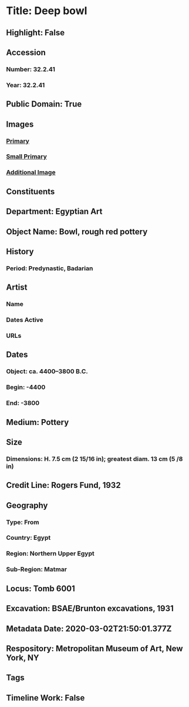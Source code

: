 # Title: Deep bowl
## Highlight: False
## Accession
### Number: 32.2.41
### Year: 32.2.41
## Public Domain: True
## Images
### [Primary](https://images.metmuseum.org/CRDImages/eg/original/32.2.41_EGDP011260.jpg)
### [Small Primary](https://images.metmuseum.org/CRDImages/eg/web-large/32.2.41_EGDP011260.jpg)
### [Additional Image](https://images.metmuseum.org/CRDImages/eg/original/32.2.41_EGDP011261.jpg)
## Constituents
## Department: Egyptian Art
## Object Name: Bowl, rough red pottery
## History
### Period: Predynastic, Badarian
## Artist
### Name
### Dates Active
### URLs
## Dates
### Object: ca. 4400–3800 B.C.
### Begin: -4400
### End: -3800
## Medium: Pottery
## Size
### Dimensions: H. 7.5 cm (2 15/16 in); greatest diam. 13 cm (5 /8 in)
## Credit Line: Rogers Fund, 1932
## Geography
### Type: From
### Country: Egypt
### Region: Northern Upper Egypt
### Sub-Region: Matmar
## Locus: Tomb 6001
## Excavation: BSAE/Brunton excavations, 1931
## Metadata Date: 2020-03-02T21:50:01.377Z
## Respository: Metropolitan Museum of Art, New York, NY
## Tags
## Timeline Work: False